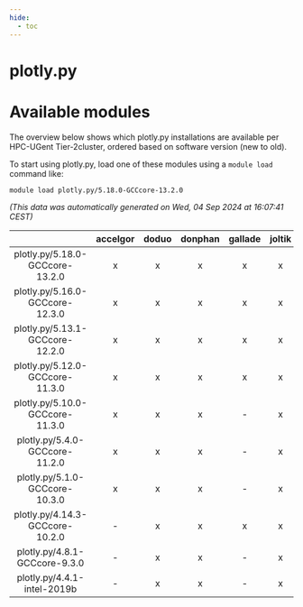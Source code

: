 ```yaml
---
hide:
  - toc
---
```


plotly.py
=========

# Available modules


The overview below shows which plotly.py installations are available per HPC-UGent Tier-2cluster, ordered based on software version (new to old).

To start using plotly.py, load one of these modules using a `module load` command like:

```shell
module load plotly.py/5.18.0-GCCcore-13.2.0
```

*(This data was automatically generated on Wed, 04 Sep 2024 at 16:07:41 CEST)*  

| |accelgor|doduo|donphan|gallade|joltik|shinx|skitty|
| :---: | :---: | :---: | :---: | :---: | :---: | :---: | :---: |
|plotly.py/5.18.0-GCCcore-13.2.0|x|x|x|x|x|x|x|
|plotly.py/5.16.0-GCCcore-12.3.0|x|x|x|x|x|x|x|
|plotly.py/5.13.1-GCCcore-12.2.0|x|x|x|x|x|-|x|
|plotly.py/5.12.0-GCCcore-11.3.0|x|x|x|x|x|-|x|
|plotly.py/5.10.0-GCCcore-11.3.0|x|x|x|-|x|-|x|
|plotly.py/5.4.0-GCCcore-11.2.0|x|x|x|-|x|-|x|
|plotly.py/5.1.0-GCCcore-10.3.0|x|x|x|-|x|-|x|
|plotly.py/4.14.3-GCCcore-10.2.0|-|x|x|x|x|-|x|
|plotly.py/4.8.1-GCCcore-9.3.0|-|x|x|-|x|-|x|
|plotly.py/4.4.1-intel-2019b|-|x|x|-|x|-|x|
